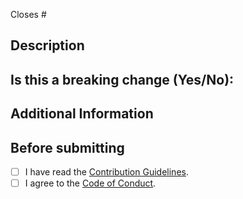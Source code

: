 <!---
  Thanks! ⭐

  Please read the following before submitting:
  - Keep your PR as small as possible.
  - Limit your PR to one type (docs, feature, refactor, fix, ci, etc..)
-->

Closes #<!-- Issue number -->

## Description

<!-- Required -->

## Is this a breaking change (Yes/No):

<!-- If "Yes", please describe the impact here. -->

## Additional Information

<!-- If none, please delete the title altogether. -->

## Before submitting

- [ ] I have read the [Contribution Guidelines](https://github.com/iputapp/lounas/blob/develop/.github/CONTRIBUTING.md).
- [ ] I agree to the [Code of Conduct](https://github.com/iputapp/lounas/blob/develop/.github/CODE_OF_CONDUCT.md).
